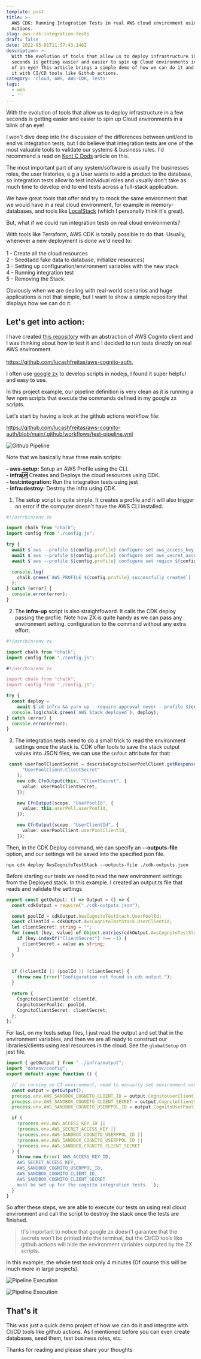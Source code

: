```yaml
---
template: post
title: >-
  AWS CDK: Running Integration Tests in real AWS cloud environment using Github
  Actions.
slug: aws-cdk-integration-tests
draft: false
date: 2022-05-01T11:57:43.146Z
description: >-
  With the evolution of tools that allow us to deploy infrastructure in a few
  seconds is getting easier and easier to spin up Cloud environments in a blink
  of an eye! This article brings a simple demo of how we can do it and integrate
  it with CI/CD tools like Github actions.
category: 'cloud, AWS, AWS-CDK, Tests'
tags:
  - web
  - ''
---
```

With the evolution of tools that allow us to deploy infrastructure in a few seconds is getting easier and easier to spin up Cloud environments in a blink of an eye!

I won't dive deep into the discussion of the differences between unit/end to end vs integration tests, but I do believe that integration tests are one of the most valuable tools to validate our systems & business rules. I'd recommend a read on [Kent C Dods](https://kentcdodds.com/blog/write-tests) article on this. 

The most important part of any system/software is usually the businesses roles, the user histories, e.g a User wants to add a product to the database, so integration tests allow to test individual roles and usually don't take as much time to develop end to end tests across a full-stack application. 

We have great tools that offer and try to mock the same environment that we would have in a real cloud environment, for example in memory-databases, and tools like [LocalStack](https://github.com/localstack/localstack)  (which I personally think it's great). 

But, what if we could run integration tests on real cloud environments?

With tools like Terraform, AWS CDK is totally possible to do that. Usually, whenever a new deployment is done we'd need to:\
\
1 - Create all the cloud resources\
2 - Seed(add fake data to database, initialize resources)\
3 - Setting up configuration/environment variables with the new stack\
4 - Running integration test\
5 - Removing the Stack.

Obviously when we are dealing with real-world scenarios and huge applications is not that simple, but I want to show a simple repository that displays how we can do it.

## Let's get into action:

I have created [this repository](https://github.com/lucashfreitas/aws-cognito-auth) with an abstraction of AWS Cognito client and I was thinking about how to test it and I decided to run tests directly on real AWS environment.\
\
[https://github.com/lucashfreitas/aws-cognito-auth. ](https://github.com/lucashfreitas/aws-cognito-auth)

I often use [google zx](https://github.com/google/zx) to develop scripts in nodejs, I found it super helpful and easy to use.

In this project example, our pipeline definition is very clean as it is running a few npm scripts that execute the commands defined in my google zx scripts.

Let's start by having a look at the github actions workflow file:

[https://github.com/lucashfreitas/aws-cognito-auth/blob/main/.github/workflows/test-pipeline.yml ](https://github.com/lucashfreitas/aws-cognito-auth/blob/main/.github/workflows/test-pipeline.yml)

![Github Pipeline](/media/screen-shot-2022-05-02-at-12.23.50-am.png "Github Pipeline")

Note that we basically have three main scripts:

**\- aws-setup:** Setup an AWS Profile using the CLI.\
**\- infra:up:** Creates and Deploys the cloud resources using CDK.\
**\- test:integration:** Run the integration tests using jest\
**\- infra:destroy:** Destroy the infra using CDK.

1. The setup script is quite simple. It creates a profile and it will also trigger an error if the computer doesn't have the AWS CLI installed.

```typescript
#!/usr/bin/env zx

import chalk from "chalk";
import config from "./config.js";

try {
  await $`aws --profile ${config.profile} configure set aws_access_key_id ${config.accessKey}`;
  await $`aws --profile ${config.profile} configure set aws_secret_access_key ${config.secretKey}`;
  await $`aws --profile ${config.profile} configure set region ${config.region}`;

  console.log(
    chalk.green(`AWS PROFILE ${config.profile} successfully created`)
  );
} catch (error) {
  console.error(error);
}
```

2. The **infra-up** script is also straightfoward. It calls the CDK deploy passing the profile. Note how ZX is quite handy as we can pass any environment setting. configuration to the command without any extra effort.

```typescript
#!/usr/bin/env zx

import chalk from "chalk";
import config from "./config.js";

#!/usr/bin/env zx

import chalk from "chalk";
import config from "./config.js";

try {
  const deploy =
    await $`cd infra && yarn up --require-approval never --profile ${config.profile}`;
  console.log(chalk.green(`AWS Stack deployed`), deploy);
} catch (error) {
  console.error(error);
}
```

3. The integration tests need to do a small trick to read the environment settings once the stack is. CDK offer tools to save the stack output values into JSON files, we can use the `CnfOut` attribute for that:

```typescript
 const userPoolClientSecret = describeCognitoUserPoolClient.getResponseField(
      "UserPoolClient.ClientSecret"
    );
    new cdk.CfnOutput(this, "ClientSecret", {
      value: userPoolClientSecret,
    });

    new CfnOutput(scope, "UserPoolId", {
      value: this.userPoll.userPoolId,
    });

    new CfnOutput(scope, "UserClientId", {
      value: userPoolClient.userPoolClientId,
    });
```

Then, in the CDK Deploy command, we can specify an **\--outputs-file** option, and our settings will be saved into the specified json file. 

`npx cdk deploy AwsCognitoTestStack --outputs-file ./cdk-outputs.json`

Before starting our tests we need to read the new environment settings from the Deployed stack. In this example. I created an output.ts file that reads and validate the settings

```typescript
export const getOutput: () => Output = () => {
  const cdkOutput = require("./cdk-outputs.json");

  const poolId = cdkOutput.AwsCognitoTestStack.UserPoolId;
  const clientId = cdkOutput.AwsCognitoTestStack.UserClientId;
  let clientSecret: string = "";
  for (const [key, value] of Object.entries(cdkOutput.AwsCognitoTestStack)) {
    if (key.indexOf("ClientSecret") !== -1) {
      clientSecret = value as string;
    }
  }

  
  if (!clientId || !poolId || !clientSecret) {
    throw new Error("Configuration not found in cdk output.");
  }

  return {
    CognitoUserClientId: clientId,
    CognitoUserPoolId: poolId,
    CognitoClientSecret: clientSecret,
  };
};
```

For last, on my tests setup files, I just read the output and set that in the environment variables, and then we are all ready to construct our libraries/clients using real resources in the cloud. See the `globalSetup` on jest file.

```typescript
import { getOutput } from "../infra/output";
import "dotenv/config";
export default async function () {

  // is running on CI environment, need to manually set environment variables from  cdk deploy
  const output = getOutput();
  process.env.AWS_SANDBOX_COGNITO_CLIENT_ID = output.CognitoUserClientId;
  process.env.AWS_SANDBOX_COGNITO_CLIENT_SECRET = output.CognitoClientSecret;
  process.env.AWS_SANDBOX_COGNITO_USERPPOL_ID = output.CognitoUserPoolId;

  if (
    !process.env.AWS_ACCESS_KEY_ID ||
    !process.env.AWS_SECRET_ACCESS_KEY ||
    !process.env.AWS_SANDBOX_COGNITO_USERPPOL_ID ||
    !process.env.AWS_SANDBOX_COGNITO_USERPPOL_ID ||
    !process.env.AWS_SANDBOX_COGNITO_CLIENT_SECRET
  ) {
    throw new Error(`AWS_ACCESS_KEY_ID, 
    AWS_SECRET_ACCESS_KEY,
    AWS_SANDBOX_COGNITO_USERPPOL_ID,
    AWS_SANDBOX_COGNITO_CLIENT_ID,
    AWS_SANDBOX_COGNITO_CLIENT_SECRET
    must be set up for the cognito integration tests. `);
  }
}
```

So after these steps, we are able to execute our tests on using real cloud environment and call the script to destroy the stack once the tests are finished.

> It's important to notice that google zx doesn't garantee that the secrets won't be printed into the terminal, but the CI/CD tools like github actions will hide the environment variables outputed by the ZX scripts.

In this example, the whole test took only 4 minutes (Of course this will be much more in large projects).

![Pipeline Execution](/media/screen-shot-2022-05-02-at-12.50.54-am.png "Pipeline Execution")

![Pipeline Execution](/media/screen-shot-2022-05-02-at-12.50.38-am.png "Pipeline Execution")



## That's it

This was just a quick demo project of how we can do it and integrate with CI/CD tools like github actions. As I mentioned before you can even create databases, seed them, test business roles, etc.

Thanks for reading and please share your thoughts

